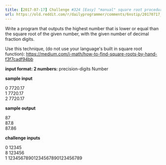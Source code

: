 ```yaml
---
title: [2017-07-17] Challenge #324 [Easy] "manual" square root procedure (intermediate)
url: https://old.reddit.com/r/dailyprogrammer/comments/6nstip/20170717_challenge_324_easy_manual_square_root/
---
```


Write a program that outputs the highest number that is lower or equal than the square root of the given number, with the given number of decimal fraction digits.

Use this technique, (do not use your language's built in square root function): https://medium.com/i-math/how-to-find-square-roots-by-hand-f3f7cadf94bb

**input format: 2 numbers:**  precision-digits Number

**sample input**

0 7720.17  
1 7720.17  
2 7720.17  

**sample output**

87  
87.8  
87.86  

**challenge inputs**

0 12345  
8 123456  
1 12345678901234567890123456789  